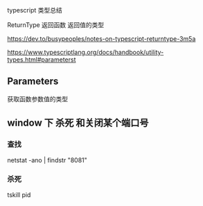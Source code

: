 typescript 类型总结

ReturnType<T> 返回函数 返回值的类型

https://dev.to/busypeoples/notes-on-typescript-returntype-3m5a

https://www.typescriptlang.org/docs/handbook/utility-types.html#parameterst

## Parameters

获取函数参数值的类型

## window 下 杀死 和关闭某个端口号

### 查找

netstat -ano | findstr "8081"

### 杀死

tskill pid
